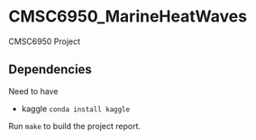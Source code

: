 # CMSC6950_MarineHeatWaves
CMSC6950 Project

## Dependencies

Need to have
* kaggle `conda install kaggle`

Run `make` to build the project report.

